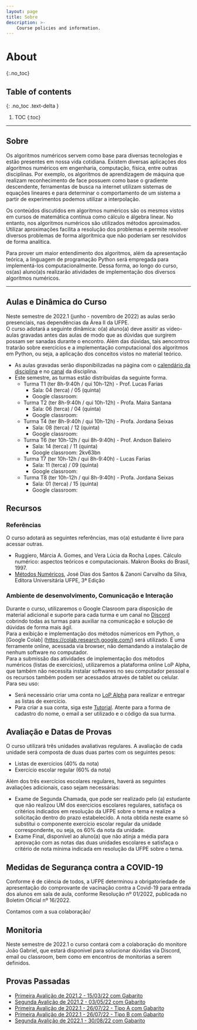 ```yaml
---
layout: page
title: Sobre
description: >-
    Course policies and information.
---
```


# About
{:.no_toc}

## Table of contents
{: .no_toc .text-delta }

1. TOC
{:toc}

---

## Sobre

Os algoritmos numéricos servem como base para diversas tecnologias e estão presentes em nossa vida cotidiana. Existem diversas aplicações dos algoritmos numéricos em engenharia, computação, física, entre outras disciplinas. Por exemplo, os algoritmos de aprendizagem de máquina que realizam reconhecimento de face possuem como base o gradiente descendente, ferramentas de busca na internet utilizam sistemas de equações lineares e para determinar o comportamento de um sistema a partir de experimentos podemos utilizar a interpolação.

Os conteúdos discutidos em algoritmos numéricos são os mesmos vistos em cursos de matemática contínua como cálculo e álgebra linear. No entanto, nos algoritmos numéricos são utilizados métodos aproximados. Utilizar aproximações facilita a resolução dos problemas e permite resolver diversos problemas de forma algorítmica que não poderiam ser resolvidos de forma analítica.

Para prover um maior entendimento dos algoritmos, além da apresentação teórica, a linguagem de programação Python será empregada para implementá-los computacionalmente. Dessa forma, ao longo do curso, os(as) aluno(a)s realizarão atividades de implementação dos diversos algoritmos numéricos.

---
## Aulas e Dinâmica do Curso

Neste semestre de 2022.1 (junho - novembro de 2022) as aulas serão presenciais, nas dependências da Área II da UFPE.  
O curso adotará a seguinte dinâmica: o(a) aluno(a) deve assitir as vídeo-aulas gravadas antes das aulas de modo que as dúvidas que surgirem possam ser sanadas durante o encontro. Além das dúvidas, tais aencontros tratarão sobre exercícios e a implementação computacional dos algoritmos em Python, ou seja, a aplicação dos conceitos vistos no material teórico.    
-  As aulas gravadas serão disponibilizadas na página com o [calendário da disciplina](https://cn-ufpe.github.io/calendar/#calend%C3%A1rio) e no [canal](https://www.youtube.com/playlist?list=PL__joaA2Kg3FYyN7k_ueF8MuYsTauaoBD) da disciplina.
- Este semestre, as turmas estão distribuídas da seguinte forma.
  - Turma T1 (ter 8h-9:40h / qui 10h-12h) - Prof. Lucas Farias
    - Sala:  04 (terca) / 05 (quinta)
    - Google classroom:   
  - Turma T2 (ter 8h-9:40h / qui 10h-12h) - Profa. Maíra Santana
    - Sala: 06 (terca) / 04 (quinta)
    - Google classroom: 
  - Turma T4 (ter 8h-9:40h / qui 10h-12h) - Profa. Jordana Seixas
    - Sala:  08 (terca) / 12 (quinta)
    - Google classroom: 
  - Turma T6 (ter 10h-12h / qui 8h-9:40h) -  Prof. Andson Balieiro 
    - Sala: 14 (terca) / 11 (quinta)
    - Google classroom: 2kv63bn
  - Turma T7 (ter 10h-12h / qui 8h-9:40h) - Lucas Farias
    - Sala:  11 (terca) / 09 (quinta)
    - Google classroom: 
  - Turma T8 (ter 10h-12h / qui 8h-9:40h) - Profa. Jordana Seixas
    - Sala:  01 (terca) / 15 (quinta)
    - Google classroom: 
 

## Recursos

### Referências
O curso adotará as seguintes referências, mas o(a) estudante é livre para acessar outras.  
- Ruggiero, Márcia A. Gomes, and Vera Lúcia da Rocha Lopes. Cálculo numérico: aspectos teóricos e computacionais. Makron Books do Brasil, 1997.
- [Métodos Numéricos](https://www3.ufpe.br/editora/UFPEbooks/Livro_Texto/metodos_numericos/html5.html?page=0), José Dias dos Santos & Zanoni Carvalho da Silva, Editora Universitária UFPE, 3ª Edição

### Ambiente de desenvolvimento, Comunicação e Interação
Durante o curso, utilizaremos o Google Clasroom para disposição de material adicional e suporte para cada turma e um canal no [Discord](https://discord.com/) cobrindo todas as turmas para auxiliar na comunicação  e solução de dúvidas de forma mais ágil.  
Para a exibição e implementação dos métodos númericos em Python, o [Google Colab] (https://colab.research.google.com/) será utilizado. É uma ferramente online, acessada via browser, não demandando a instalação de nenhum software no computador.  
Para a submissão das atividades de implementação dos métodos numéricos (listas de exercícios), utilizaremos a plataforma online LoP Alpha, que também não necessita instalar softwares no seu computador pessoal e os recursos também podem ser acessados através de tablet ou celular. Para seu uso: 
- Será necessário criar uma conta no [LoP Alpha](https://lop.natalnet.br/) para realizar e entregar as listas de exercício.
- Para criar a sua conta, siga este [Tutorial](material/Tutorial-LOP-2022.1.pdf). Atente para a forma de cadastro do nome, o email a ser utilizado e o código da sua turma. 

## Avaliação e Datas de Provas
O curso utilizará três unidades avaliativas regulares. A avaliação de cada unidade será composta de duas duas partes com os seguintes pesos:
- Listas de exercícios (40% da nota)
- Exercício escolar regular (60% da nota)

Além dos três exercícios escolares regulares, haverá as seguintes avaliações adicionais, caso sejam necessárias:
- Exame de Segunda Chamada, que pode ser realizado pelo (a) estudante que não realizou UM dos exercicios escolares regulares, satisfaça os critérios indicados em resolução da UFPE sobre o tema e realize a solicitação dentro do prazo estabelecido. A nota obtida neste exame só substitui o componente exercício escolar regular da unidade correspondente, ou seja, os 60% da nota da unidade. 
- Exame Final, disponível ao aluno(a) que não atinja a  média para aprovação com as notas das duas unidades escolares e satisfaça o critério de nota mínima indicada em resolução da UFPE sobre o tema.


## Medidas de Segurança contra a COVID-19

Conforme é de ciência de todos, a UFPE determinou a obrigatoriedade de apresentação do comprovante de vacinação contra a Covid-19 para entrada dos alunos em sala de aula, conforme Resolução nº 01/2022, publicada no Boletim Oficial nº 16/2022.

Contamos com a sua colaboração/


## Monitoria
Neste semestre de 2022.1 o curso contará com a colaboração do monitore João Gabriel, que estará disponivel para solucionar dúvidas via Discord, email ou classroom, bem como em encontros de monitorias a serem definidos.  

## Provas Passadas
- [Primeira Avalição de 2021.2 - 15/03/22 com Gabarito](https://github.com/cn-ufpe/cn-ufpe.github.io/blob/master/material/Prova_CN_1AVA_2021_2.pdf)
- [Segunda Avalição de 2021.2 - 03/05/22 com Gabarito](https://github.com/cn-ufpe/cn-ufpe.github.io/blob/master/material/CN-Prova-2VA-20212-Gab.pdf)
- [Primeira Avalição de 2022.1 - 26/07/22 - Tipo A com Gabarito](https://github.com/cn-ufpe/cn-ufpe.github.io/blob/master/material/CN_1EE_TipoA_2022.1.pdf) 
- [Primeira Avalição de 2022.1 - 26/07/22 - Tipo B com Gabarito](https://github.com/cn-ufpe/cn-ufpe.github.io/blob/master/material/CN_1EE_TipoB_2022.1.pdf) 
- [Segunda Avalição de 2022.1 - 30/08/22 com Gabarito](https://github.com/cn-ufpe/cn-ufpe.github.io/blob/master/material/Prova_CN_2AVA_2022_1.pdf)


